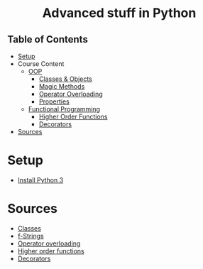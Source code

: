 <h1 align=center>Advanced stuff in Python</h1>


## Table of Contents

* [Setup](#setup)
* Course Content
  * [OOP](oop)
     * [Classes & Objects](oop/classes-objects.py)
     * [Magic Methods](oop/magic-methods.py)
     * [Operator Overloading](oop/operator-overloading.py)
     * [Properties](oop/properties.py)  
  * [Functional Programming](functional-programming)
     * [Higher Order Functions](functional-programming/higher-order-functions.py)
     * [Decorators](functional-programming/decorators.py)
* [Sources](#sources)
     
          
# Setup

* [Install Python 3](https://www.python.org/downloads)


# Sources
 * [Classes](https://www.w3schools.com/python/python_classes.asp)
 * [f-Strings](https://realpython.com/python-f-strings)
 * [Operator overloading](https://realpython.com/operator-function-overloading/)
 * [Higher order functions](https://www.geeksforgeeks.org/higher-order-functions-in-python)
 * [Decorators](https://stackoverflow.com/questions/739654/how-to-make-a-chain-of-function-decorators/1594484#1594484)